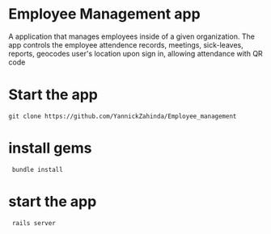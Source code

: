 # Employee Management app

A application that manages employees inside of a given organization. The app controls the employee attendence records, meetings, sick-leaves, reports, geocodes user's
location upon sign in, allowing attendance with QR code

# Start the app

`` git clone https://github.com/YannickZahinda/Employee_management ``

# install gems

`` bundle install``

# start the app

`` rails server``
